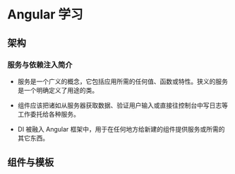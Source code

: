 # Angular 学习

## 架构

### 服务与依赖注入简介

* 服务是一个广义的概念，它包括应用所需的任何值、函数或特性。狭义的服务是一个明确定义了用途的类。  

* 组件应该把诸如从服务器获取数据、验证用户输入或直接往控制台中写日志等工作委托给各种服务。  

* DI 被融入 Angular 框架中，用于在任何地方给新建的组件提供服务或所需的其它东西。  

## 组件与模板

### 
